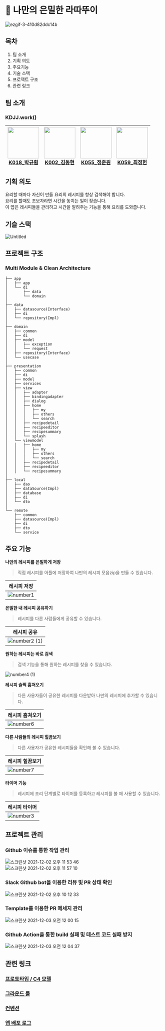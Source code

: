 # 🍝 나만의 은밀한 라따뚜이

![ezgif-3-410d82ddc14b](https://user-images.githubusercontent.com/56161518/144391518-cc98f28a-187c-4db6-ad09-c6b5e6057ee3.gif)  


## 목차

1. 팀 소개
2. 기획 의도
3. 주요기능
4. 기술 스택
5. 프로젝트 구조
6. 관련 링크

## 팀 소개

### KDJJ.work()

| <a href="https://github.com/svclaw2000"><img src="https://avatars.githubusercontent.com/u/46339857?v=4" width=100/><br><center>K018\_박규훤</center></a> | <a href="https://github.com/dongkey1198"><img src="https://avatars.githubusercontent.com/u/51209390?v=4" width=100/><br><center>K002\_김동현</center></a> | <a href="https://github.com/azzyjk"><img src="https://avatars.githubusercontent.com/u/56161518?v=4" width=100/><br><center>K055\_정준원</center></a> | <a href="https://github.com/Jeong-heon2"><img src="https://avatars.githubusercontent.com/u/55446114?v=4" width=100/><br><center>K059\_최정헌</center></a> |
| :------------------------------------------------------------------------------------------------------------------------------------------------------: | :-------------------------------------------------------------------------------------------------------------------------------------------------------: | :--------------------------------------------------------------------------------------------------------------------------------------------------: | :-------------------------------------------------------------------------------------------------------------------------------------------------------: |

## 기획 의도

요리할 때마다 자신이 만들 요리의 레시피를 항상 검색해야 합니다.    
요리를 할때도 초보자라면 시간을 놓치는 일이 잦습니다.  
이 앱은 레시피들을 관리하고 시간을 알려주는 기능을 통해 요리를 도와줍니다.

## 기슬 스택

![Untitled](https://user-images.githubusercontent.com/56161518/144422866-9c9a323c-d1a3-4ee4-9723-c387baed4889.png)

## 프로젝트 구조
### Multi Module & Clean Architecture
```
├── app
│   ├── app
│   └── di 
│       ├── data 
│       └── domain
│
├── data
│   ├── datasource(Interface)
│   ├── di
│   └── repository(Impl)
│
├── domain
│   ├── common
│   ├── di
│   ├── model
│   │   ├── exception
│   │   └── request
│   ├── repository(Interface)
│   └── usecase
│
├── presentation
│   ├── common
│   ├── di
│   ├── model
│   ├── services
│   ├── view
│   │   ├── adapter
│   │   ├── bindingadapter
│   │   ├── dialog
│   │   ├── home
│   │   │   ├── my
│   │   │   ├── others
│   │   │   └── search
│   │   ├── recipedetail
│   │   ├── recipeeditor
│   │   ├── recipesummary
│   │   └── splash
│   └── viewmodel
│   │   ├── home
│   │   │   ├── my
│   │   │   ├── others
│   │   │   └── search
│   │   ├── recipedetail
│   │   ├── recipeeditor
│   │   └── recipesummary
│
├── local
│   ├── dao
│   ├── dataSource(Impl)
│   ├── database
│   ├── di
│   └── dto
│
└── remote
    ├── common
    ├── datasource(Impl)
    ├── di
    ├── dto
    └── service
```

## 주요 기능

**나만의 레시피를 은밀하게 저장**

> 직접 레시피를 어플에 저장하여 나만의 레시피 모음zip을 만들 수 있습니다.

| 레시피 저장                                                                                                       |
|----------------------------------------------------------------------------------------------------------------|
| ![number1](https://user-images.githubusercontent.com/56161518/144392480-da5e2a42-0721-47f2-b7b3-b51b6629288f.gif) |

**은밀한 내 레시피 공유하기**

> 레시피를 다른 사람들에게 공유할 수 있습니다.

| 레시피 공유                                                                                                             |
|----------------------------------------------------------------------------------------------------------------------|
| ![number2 (1)](https://user-images.githubusercontent.com/56161518/144409029-484856b1-f355-425f-88d7-4006e8addaf4.gif) |

**원하는 레시피는 바로 검색**

> 검색 기능을 통해 원하는 레시피를 찾을 수 있습니다.

![number4 (1)](https://user-images.githubusercontent.com/56161518/144749983-527c3b3d-7a55-42af-aabd-ecd1852e9d39.gif)

**레시피 슬쩍 훔쳐오기**

> 다른 사용자들이 공유한 레시피를 다운받아 나만의 레시피에 추가할 수 있습니다.

| 레시피 훔쳐오기                                                                                                        |
|-------------------------------------------------------------------------------------------------------------------|
| ![number6](https://user-images.githubusercontent.com/56161518/144393142-82097fa9-e415-4c3b-a191-7e321909a9b7.gif) |

**다른 사람들의 레시피 힐끔보기**

> 다른 사용자가 공유한 레시피들을 확인해 볼 수 있습니다.

| 레시피 힐끔보기                                                                                                          | 
|-------------------------------------------------------------------------------------------------------------------|
| ![number7](https://user-images.githubusercontent.com/56161518/144393149-2a481b6f-fcd4-4b43-917b-f7d1cb570b9e.gif) | !

**타이머 기능**

> 레시피에 조리 단계별로 타이머를 등록하고 레시피를 볼 때 사용할 수 있습니다.

| 레시피 타이머                                                                                                         |
|-----------------------------------------------------------------------------------------------------------------|
| ![number3](https://user-images.githubusercontent.com/56161518/144393153-26a44a3a-a389-4f96-b538-1a9be7ad1bd0.gif) |

## 프로젝트 관리

### Github 이슈를 통한 작업 관리

![스크린샷 2021-12-02 오후 11 53 46](https://user-images.githubusercontent.com/56161518/144445879-717ee670-0531-4fdf-b704-40e66b768581.png)    
![스크린샷 2021-12-02 오후 11 57 10](https://user-images.githubusercontent.com/56161518/144446408-f38ab240-2363-4054-8083-c19cbaf488b5.png)

### Slack Github bot을 이용한 리뷰 및 PR 상태 확인

![스크린샷 2021-12-02 오후 10 12 33](https://user-images.githubusercontent.com/56161518/144445491-1a0fc55c-20ee-4f7f-96ef-0c764e3483e1.png)

### Template를 이용한 PR 메세지 관리

![스크린샷 2021-12-03 오전 12 00 15](https://user-images.githubusercontent.com/56161518/144447025-ccbad611-e5e8-4492-a592-b5cf38cef02a.png)

### Github Action을 통한 build 실패 및 테스트 코드 실패 방지

![스크린샷 2021-12-03 오전 12 04 37](https://user-images.githubusercontent.com/56161518/144447728-98dbea0f-7df0-44f4-a6a6-7dd110937040.png)

## 관련 링크

### [프로토타입 / C4 모델](https://www.figma.com/file/cHfiiAwilyKdbPcO7KgWmu/%EB%82%98%EB%A7%8C%EC%9D%98-%EC%9D%80%EB%B0%80%ED%95%9C-%EB%9D%BC%EB%94%B0%EB%9A%9C%EC%9D%B4%E2%9D%A4?node-id=64%3A9879)

### [그라운드 룰](https://github.com/boostcampwm-2021/Android08-Ratatouille/wiki/Ground-Rules)

### [컨벤션](https://github.com/boostcampwm-2021/Android08-Ratatouille/wiki/Convention)

### [앱 배포 로그](https://github.com/boostcampwm-2021/Android08-Ratatouille/wiki/%EC%95%B1-%EB%B0%B0%ED%8F%AC-%EB%A1%9C%EA%B7%B8)




